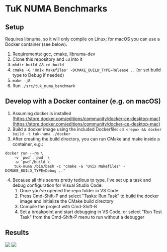# TuK NUMA Benchmarks

## Setup
Requires libnuma, so it will only compile on Linux; for macOS you can use a Docker container (see below).

1. Requirements: gcc, cmake, libnuma-dev
2. Clone this repository and `cd` into it
3. `mkdir build && cd build`
4. `cmake -G 'Unix Makefiles' -DCMAKE_BUILD_TYPE=Release ..` (or set build type to Debug if needed)
5. `make -j8`
6. Run `./src/tuk_numa_benchmark`

## Develop with a Docker container (e.g. on macOS)
1. Assuming docker is installed [https://store.docker.com/editions/community/docker-ce-desktop-mac](https://store.docker.com/editions/community/docker-ce-desktop-mac)
2. Build a docker image using the included Dockerfile: `cd <repo> && docker build -t tuk-numa ./docker`
3. After creating the build directory, you can run CMake and make inside a container, e.g.:
```
docker run --rm \
    -v `pwd`:`pwd` \
    -w `pwd`/build \
    tuk-numa /bin/bash -c "cmake -G 'Unix Makefiles' -DCMAKE_BUILD_TYPE=Debug .."
```
4. Because all this seems pretty tedious to type, I've set up a task and debug configuration for Visual Studio Code:
   1. Once you've opened the repo folder in VS Code
   2. Press Cmd-Shift-P and select "Tasks: Run Task" to build the docker image and initialize the CMake build directory
   3. Compile the project with Cmd-Shift-B
   4. Set a breakpoint and start debugging in VS Code, or select "Run Test Task" from the Cmd-Shift-P menu to run without a debugger

## Results
![](https://user-images.githubusercontent.com/6676439/27332156-0ed62028-55c1-11e7-942f-31f3931f2481.png)
![](https://user-images.githubusercontent.com/6676439/27332155-0ec1cc18-55c1-11e7-8097-2fe232e21d1e.png)
